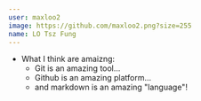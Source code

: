 ```yaml
---
user: maxloo2
image: https://github.com/maxloo2.png?size=255
name: LO Tsz Fung
---
```

- What I think are amaizng:
  - Git is an amazing tool...
  - Github is an amazing platform... 
  - and markdown is an amazing "language"!
